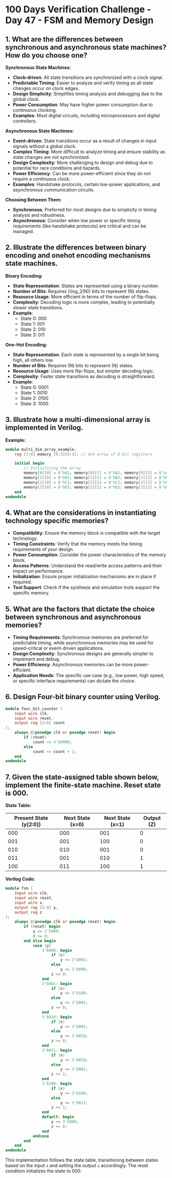 # 100 Days Verification Challenge - Day 47 - FSM and Memory Design

## 1. What are the differences between synchronous and asynchronous state machines? How do you choose one?

**Synchronous State Machines:**
- **Clock-driven**: All state transitions are synchronized with a clock signal.
- **Predictable Timing**: Easier to analyze and verify timing as all state changes occur on clock edges.
- **Design Simplicity**: Simplifies timing analysis and debugging due to the global clock.
- **Power Consumption**: May have higher power consumption due to continuous clocking.
- **Examples**: Most digital circuits, including microprocessors and digital controllers.

**Asynchronous State Machines:**
- **Event-driven**: State transitions occur as a result of changes in input signals without a global clock.
- **Complex Timing**: More difficult to analyze timing and ensure stability as state changes are not synchronized.
- **Design Complexity**: More challenging to design and debug due to potential for race conditions and hazards.
- **Power Efficiency**: Can be more power-efficient since they do not require a continuous clock.
- **Examples**: Handshake protocols, certain low-power applications, and asynchronous communication circuits.

**Choosing Between Them:**
- **Synchronous**: Preferred for most designs due to simplicity in timing analysis and robustness.
- **Asynchronous**: Consider when low power or specific timing requirements (like handshake protocols) are critical and can be managed.

## 2. Illustrate the differences between binary encoding and onehot encoding mechanisms state machines.

**Binary Encoding:**
- **State Representation**: States are represented using a binary number.
- **Number of Bits**: Requires \(\log_2(N)\) bits to represent \(N\) states.
- **Resource Usage**: More efficient in terms of the number of flip-flops.
- **Complexity**: Decoding logic is more complex, leading to potentially slower state transitions.
- **Example**:
  - State 0: 000
  - State 1: 001
  - State 2: 010
  - State 3: 011

**One-Hot Encoding:**
- **State Representation**: Each state is represented by a single bit being high, all others low.
- **Number of Bits**: Requires \(N\) bits to represent \(N\) states.
- **Resource Usage**: Uses more flip-flops, but simpler decoding logic.
- **Complexity**: Faster state transitions as decoding is straightforward.
- **Example**:
  - State 0: 0001
  - State 1: 0010
  - State 2: 0100
  - State 3: 1000

## 3. Illustrate how a multi-dimensional array is implemented in Verilog.

**Example:**
```verilog
module multi_dim_array_example;
    reg [7:0] memory [0:3][0:3]; // 4x4 array of 8-bit registers

    initial begin
        // Initializing the array
        memory[0][0] = 8'hA1; memory[0][1] = 8'hA2; memory[0][2] = 8'hA3; memory[0][3] = 8'hA4;
        memory[1][0] = 8'hB1; memory[1][1] = 8'hB2; memory[1][2] = 8'hB3; memory[1][3] = 8'hB4;
        memory[2][0] = 8'hC1; memory[2][1] = 8'hC2; memory[2][2] = 8'hC3; memory[2][3] = 8'hC4;
        memory[3][0] = 8'hD1; memory[3][1] = 8'hD2; memory[3][2] = 8'hD3; memory[3][3] = 8'hD4;
    end
endmodule
```

## 4. What are the considerations in instantiating technology specific memories?

- **Compatibility**: Ensure the memory block is compatible with the target technology.
- **Timing Constraints**: Verify that the memory meets the timing requirements of your design.
- **Power Consumption**: Consider the power characteristics of the memory block.
- **Access Patterns**: Understand the read/write access patterns and their impact on performance.
- **Initialization**: Ensure proper initialization mechanisms are in place if required.
- **Tool Support**: Check if the synthesis and simulation tools support the specific memory.

## 5. What are the factors that dictate the choice between synchronous and asynchronous memories?

- **Timing Requirements**: Synchronous memories are preferred for predictable timing, while asynchronous memories may be used for speed-critical or event-driven applications.
- **Design Complexity**: Synchronous designs are generally simpler to implement and debug.
- **Power Efficiency**: Asynchronous memories can be more power-efficient.
- **Application Needs**: The specific use case (e.g., low power, high speed, or specific interface requirements) can dictate the choice.

## 6. Design Four-bit binary counter using Verilog.

```verilog
module four_bit_counter (
    input wire clk,
    input wire reset,
    output reg [3:0] count
);
    always @(posedge clk or posedge reset) begin
        if (reset)
            count <= 4'b0000;
        else
            count <= count + 1;
    end
endmodule
```

## 7. Given the state-assigned table shown below, implement the finite-state machine. Reset state is 000.

**State Table:**

| Present State (y[2:0]) | Next State (x=0) | Next State (x=1) | Output (Z) |
|------------------------|------------------|------------------|------------|
| 000                    | 000              | 001              | 0          |
| 001                    | 001              | 100              | 0          |
| 010                    | 010              | 001              | 0          |
| 011                    | 001              | 010              | 1          |
| 100                    | 011              | 100              | 1          |

**Verilog Code:**

```verilog
module fsm (
    input wire clk,
    input wire reset,
    input wire x,
    output reg [2:0] y,
    output reg z
);
    always @(posedge clk or posedge reset) begin
        if (reset) begin
            y <= 3'b000;
            z <= 0;
        end else begin
            case (y)
                3'b000: begin
                    if (x)
                        y <= 3'b001;
                    else
                        y <= 3'b000;
                    z <= 0;
                end
                3'b001: begin
                    if (x)
                        y <= 3'b100;
                    else
                        y <= 3'b001;
                    z <= 0;
                end
                3'b010: begin
                    if (x)
                        y <= 3'b001;
                    else
                        y <= 3'b010;
                    z <= 0;
                end
                3'b011: begin
                    if (x)
                        y <= 3'b010;
                    else
                        y <= 3'b001;
                    z <= 1;
                end
                3'b100: begin
                    if (x)
                        y <= 3'b100;
                    else
                        y <= 3'b011;
                    z <= 1;
                end
                default: begin
                    y <= 3'b000;
                    z <= 0;
                end
            endcase
        end
    end
endmodule
```

This implementation follows the state table, transitioning between states based on the input `x` and setting the output `z` accordingly. The reset condition initializes the state to 000.
